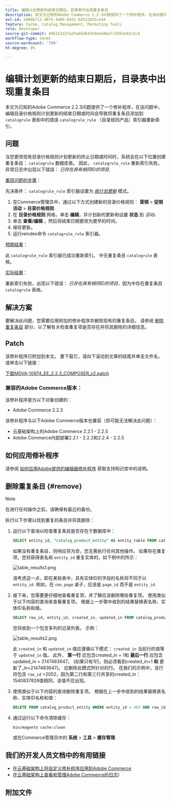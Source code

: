 ```yaml
---
title: 编辑计划更新的结束日期后，目录表中出现重复条目
description: 本文为已知的Adobe Commerce 2.2.3问题提供了一个修补程序，在该问题中，编辑目录价格规则计划更新的结束日期或时间会导致向“catalogrule”表添加重复条目以及“catalogrule_rule”（目录规则产品）索引器重新索引中出现错误。
exl-id: e900b712-d0f5-4404-8441-64522035ce44
feature: Cache, Catalog Management, Marketing Tools
role: Developer
source-git-commit: 496151d1fe29a66d84349e4a96e7c5563a92c5c4
workflow-type: tm+mt
source-wordcount: '759'
ht-degree: 0%

---
```


# 编辑计划更新的结束日期后，目录表中出现重复条目

本文为已知的Adobe Commerce 2.2.3问题提供了一个修补程序，在该问题中，编辑目录价格规则计划更新的结束日期或时间会导致将重复条目添加到 `catalogrule` 表和中的错误 `catalogrule_rule` （目录规则产品）索引器重新索引。

## 问题

当您更改现有目录价格规则计划更新的终止日期或时间时，系统会在以下位置创建重复条目： `catalogrule` 数据库表。 因此， `catalogrule_rule` 重新索引失败，异常日志中出现以下错误： *已存在具有相同ID的项目*.

<u>重现问题的步骤</u>：

先决条件： `catalogrule_rule` 索引器设置为 *[按计划更新](https://experienceleague.adobe.com/docs/commerce-operations/implementation-playbook/best-practices/maintenance/indexer-configuration.html)* 模式。

1. 在Commerce管理员中，通过以下方式创建新的目录价格规则： **营销** > **促销活动** > **目录价格规则**.
1. 在 **目录价格规则** 网格，单击 **编辑**，并计划新的更新和设置 **状态** 到 *活动。*
1. 单击 **查看/编辑** ，然后将结束日期更改为更早的时间。
1. 保存更新。
1. 运行reindex命令 `catalogrule_rule` 索引器。

<u>预期结果</u>：

此 `catalogrule_rule` 索引器已成功重新索引。 中无重复条目 `catalogrule` 表格。

<u>实际结果</u>：

重新索引失败，出现以下错误： *已存在具有相同ID的项目*，因为中存在重复条目 `catalogrule` 表格。

## 解决方案

要解决此问题，您需要应用附加的修补程序并删除现有的重复条目。 请参阅 [删除重复条目](#remove) 部分，以了解有关检查重复项是否存在并将其删除的详细信息。

## Patch

该修补程序已附加到本文。 要下载它，请向下滚动到文章的结尾并单击文件名，或单击以下链接：

[下载MDVA-10974\_EE\_2.2.3\_COMPOSER\_v2.patch](assets/MDVA-10974_EE_2.2.3_COMPOSER_v2.patch.zip)

### 兼容的Adobe Commerce版本：

该修补程序是为以下对象创建的：

* Adobe Commerce 2.2.3

该修补程序与以下Adobe Commerce版本也兼容（但可能无法解决此问题）：

* 云基础架构上的Adobe Commerce 2.2.1 - 2.2.5
* Adobe Commerce内部部署2.2.1 - 2.2.2和2.2.4 - 2.2.5

## 如何应用修补程序

请参阅 [如何应用Adobe提供的编辑器修补程序](/help/how-to/general/how-to-apply-a-composer-patch-provided-by-magento.md) 获取支持知识库中的说明。

## 删除重复条目 {#remove}

>[!NOTE]
>
>在进行任何操作之前，请确保有最近的备份。

执行以下步骤以找到重复的条目并将其删除：

1. 运行以下查询以检查重复条目是否存在于数据库中：

   ```SQL
   SELECT entity_id, "catalog_product_entity" AS entity_table FROM catalog_product_entity GROUP BY entity_id, created_in HAVING COUNT(*) > 1    UNION    SELECT entity_id, "catalog_product_entity" AS entity_table FROM catalog_product_entity group by entity_id, updated_in having count(*) > 1    UNION    SELECT rule_id as entity_id, "catalogrule" AS entity_table FROM catalogrule GROUP BY entity_id, created_in HAVING COUNT(*) > 1    UNION    SELECT rule_id as entity_id, "catalogrule" AS entity_table FROM catalogrule GROUP BY entity_id, updated_in HAVING COUNT(*) > 1    UNION    SELECT rule_id as entity_id, "salesrule" AS entity_table FROM salesrule GROUP BY entity_id, created_in HAVING COUNT(*) > 1    UNION    SELECT rule_id as entity_id, "salesrule" AS entity_table FROM salesrule GROUP BY entity_id, updated_in HAVING COUNT(*) > 1    UNION    SELECT page_id as entity_id, "cms_page" AS entity_table FROM cms_page GROUP BY entity_id, created_in HAVING COUNT(*) > 1    UNION    SELECT page_id as entity_id, "cms_page" AS entity_table FROM cms_page GROUP BY entity_id, updated_in HAVING COUNT(*) > 1    UNION    SELECT block_id as entity_id, "cms_block" AS entity_table FROM cms_block GROUP BY entity_id, created_in HAVING COUNT(*) > 1    UNION    SELECT block_id as entity_id, "cms_block" AS entity_table FROM cms_block GROUP BY entity_id, updated_in HAVING COUNT(*) > 1;
   ```

   如果没有重复条目，则响应将为空，您无需执行任何其他操作。 如果存在重复项，您将获得表名和 `entity_id` 重复实体的，如下例中的所示：

   ![table_results1.png](assets/table_results1.png)

   请考虑这一点，即在某些表中，具有实体ID的字段的名称将不同于以 `entity_id`. 例如，在 `cms_page` 桌子，应该是 `page_id` 而不是 `entity_id`.

1. 接下来，您需要更仔细地查看重复项，并了解应该删除哪些重复项。 使用类似于以下内容的查询来查看重复项。 根据上一步骤中收到的结果替换表名称、实体ID名称和值。

   ```sql
   SELECT row_id, entity_id, created_in, updated_in FROM catalog_product_entity WHERE entity_id = 483 ORDER BY created_in;
   ```

   您将收到一个包含多列的记录列表。 示例：

   ![table_results2.png](assets/table_results2.png)

   此 `created_in` 和 `updated_in` 值应遵循以下模式： `created_in` 当前行的值等于 `updated_in` 值。 此外， **第一行** 应包含created\_in = 1和 **最后一行** 应包含updated\_in = 2147483647。 (如果只有1行，则必须看到created\_in=1 **和** 更新了\_in=2147483647)。 应删除此模式所针对的行。 在我们的示例中，该行将包含 `row_id` =2052，因为第二行和第三行共享的created_in： 1540837826值相同，该值不应出现。

1. 使用类似于以下内容的查询删除重复项。 根据在上一步中收到的结果替换表名称、实体ID名称和值：

   ```sql
   DELETE FROM catalog_product_entity WHERE entity_id = 483 AND row_id = 2052;
   ```

1. 通过运行以下命令清除缓存：

   ```bash
   bin/magento cache:clean
   ```

   或在Commerce管理员中的 **系统** > **工具** > **缓存管理**.

## 我们的开发人员文档中的有用链接

* [在云基础架构上将自定义修补程序应用到Adobe Commerce](https://experienceleague.adobe.com/docs/commerce-cloud-service/user-guide/develop/upgrade/apply-patches.html)
* [在云基础架构上查看和管理Adobe Commerce的日志](https://experienceleague.adobe.com/docs/commerce-cloud-service/user-guide/develop/test/log-locations.html))

## 附加文件
